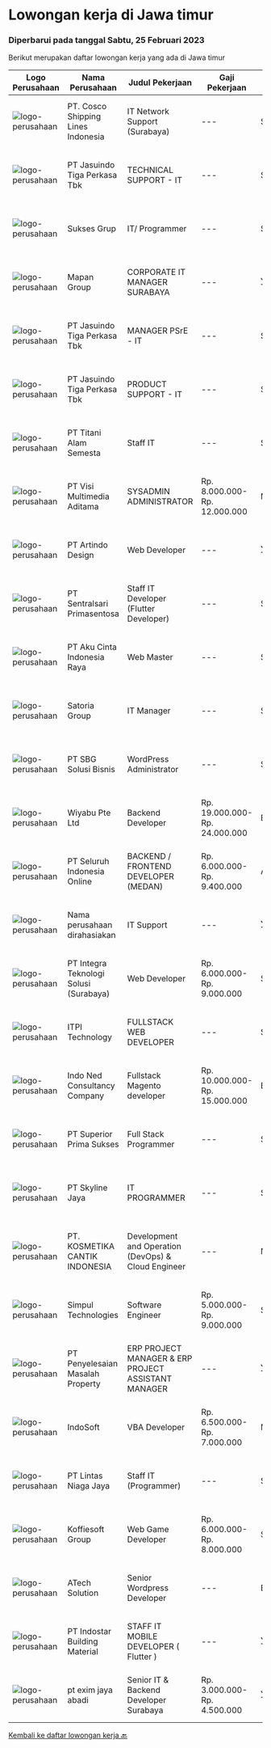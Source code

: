 
  # Lowongan kerja di Jawa timur

  ### Diperbarui pada tanggal Sabtu, 25 Februari 2023

  Berikut merupakan daftar lowongan kerja yang ada di Jawa timur

  |Logo Perusahaan | Nama Perusahaan | Judul Pekerjaan | Gaji Pekerjaan | Lokasi | Deskripsi | Tanggal diunggah | Pranala |
  | -------------- | --------------- | --------------- | --------- | --------- | -------------- | ------- | ----------- |
  |![logo-perusahaan](https://image-service-cdn.seek.com.au/024849cd0ffcd4cf4854ab932ebeab4027ac9db8/ee4dce1061f3f616224767ad58cb2fc751b8d2dc)|PT. Cosco Shipping Lines Indonesia|IT Network Support (Surabaya)|---|Surabaya|Requirements: Diploma or Bachelor Degree from reputable university (GPA minimum 3.00) Having experience relevant to this role will be advantage...|Jumat, 24 Februari 2023|https://www.jobstreet.co.id/id/job/it-network-support-surabaya-4239315?token=0~be6b8bc7-2a8e-4dcd-b1cf-a5a4da93632f&sectionRank=1&jobId=jobstreet-id-job-4239315|
|![logo-perusahaan](https://image-service-cdn.seek.com.au/f9cd043f1011fee386470591649d3e30b502df59/ee4dce1061f3f616224767ad58cb2fc751b8d2dc)|PT Jasuindo Tiga Perkasa Tbk|TECHNICAL SUPPORT - IT|---|Sidoarjo|KUALIFIKASI : Pendidikan minimal D3/S1 Teknik Informatika Pengalaman minimal 1 tahun di bidang yang sama...|Jumat, 24 Februari 2023|https://www.jobstreet.co.id/id/job/technical-support-it-4238775?token=0~be6b8bc7-2a8e-4dcd-b1cf-a5a4da93632f&sectionRank=2&jobId=jobstreet-id-job-4238775|
|![logo-perusahaan](https://image-service-cdn.seek.com.au/85dc8f1c12b766d0c0b3fbd7544f0a5bf3da490f/ee4dce1061f3f616224767ad58cb2fc751b8d2dc)|Sukses Grup|IT/ Programmer|---|Surabaya|Kualifikasi : Pendidikan minimal S1 Informatika Komputer Sistem Informasi Menguasai bahasa pemograman minimal PHP dan MySQL Disiplin,Teliti dan...|Sabtu, 25 Februari 2023|https://www.jobstreet.co.id/id/job/it-programmer-4239550?token=0~be6b8bc7-2a8e-4dcd-b1cf-a5a4da93632f&sectionRank=3&jobId=jobstreet-id-job-4239550|
|![logo-perusahaan](https://image-service-cdn.seek.com.au/470a7d61d5a3399f6ba34f865cbcf7a9dc2e3fc5/ee4dce1061f3f616224767ad58cb2fc751b8d2dc)|Mapan Group|CORPORATE IT MANAGER SURABAYA|---|Jawa Timur|Merencanakan strategi implementasi atas kebijakan perusahaan Memastikan semua sistem IT dapat berjalan dengan lancar Memonitor pelaksanaan strategi...|Kamis, 23 Februari 2023|https://www.jobstreet.co.id/id/job/corporate-it-manager-surabaya-4236338?token=0~be6b8bc7-2a8e-4dcd-b1cf-a5a4da93632f&sectionRank=4&jobId=jobstreet-id-job-4236338|
|![logo-perusahaan](https://image-service-cdn.seek.com.au/af38d604e6f81bafc849d1c25c6e20a1e8cbc479/ee4dce1061f3f616224767ad58cb2fc751b8d2dc)|PT Jasuindo Tiga Perkasa Tbk|MANAGER PSrE - IT|---|Sidoarjo|KUALIFIKASI : Pendidikan minimal S1 Ilmu Komputer/ Teknik Informatika / Manajemen Informatika / Teknologi Informasi / Teknik Elektro Memiliki salah...|Kamis, 23 Februari 2023|https://www.jobstreet.co.id/id/job/manager-psre-it-4216458?token=0~be6b8bc7-2a8e-4dcd-b1cf-a5a4da93632f&sectionRank=5&jobId=jobstreet-id-job-4216458|
|![logo-perusahaan](https://image-service-cdn.seek.com.au/f9cd043f1011fee386470591649d3e30b502df59/ee4dce1061f3f616224767ad58cb2fc751b8d2dc)|PT Jasuindo Tiga Perkasa Tbk|PRODUCT SUPPORT - IT|---|Sidoarjo|KUALIFIKASI : Pendidikan minimal S1/D3 Teknik Informatika/ Teknik Komputer/Teknik Elektro Pengalaman minimal 1 tahun dalam bidang hardware Diutamakan...|Kamis, 23 Februari 2023|https://www.jobstreet.co.id/id/job/product-support-it-4237285?token=0~be6b8bc7-2a8e-4dcd-b1cf-a5a4da93632f&sectionRank=6&jobId=jobstreet-id-job-4237285|
|![logo-perusahaan](https://image-service-cdn.seek.com.au/0ebafdaa6a9e8e3824a51d230b5591619d870c23/ee4dce1061f3f616224767ad58cb2fc751b8d2dc)|PT Titani Alam Semesta|Staff IT|---|Surabaya|Maximum age 30 years old. Minimum Bachelor Degree - Informatika GPA 3.0 Sedikit Mandarin. Pengalaman dibidang IT minimal 4 tahun. Requirement:...|Rabu, 22 Februari 2023|https://www.jobstreet.co.id/id/job/staff-it-4234966?token=0~be6b8bc7-2a8e-4dcd-b1cf-a5a4da93632f&sectionRank=7&jobId=jobstreet-id-job-4234966|
|![logo-perusahaan](https://image-service-cdn.seek.com.au/b8528c389ba1b59ec14f571684d5a518b5b2a7b1/ee4dce1061f3f616224767ad58cb2fc751b8d2dc)|PT Visi Multimedia Aditama|SYSADMIN ADMINISTRATOR|Rp. 8.000.000-Rp. 12.000.000|Malang|PT Visi Multimedia Aditama is a fast-growing multinational IT company that focuses on providing various IT services, building web-based application,...|Kamis, 23 Februari 2023|https://www.jobstreet.co.id/id/job/sysadmin-administrator-4237382?token=0~be6b8bc7-2a8e-4dcd-b1cf-a5a4da93632f&sectionRank=8&jobId=jobstreet-id-job-4237382|
|![logo-perusahaan](https://image-service-cdn.seek.com.au/c2ce19d52829712cf62d4ad1fa0e8ba10cef3cab/ee4dce1061f3f616224767ad58cb2fc751b8d2dc)|PT Artindo Design|Web Developer|---|Jawa Timur|Ø Membuat aplikasi web dengan menggunakan framework LaravelØ Pernah menggunakan PHP, HTML, CSS, Bootstrap, Java ScriptØ Pernah menggunakan database...|Jumat, 24 Februari 2023|https://www.jobstreet.co.id/id/job/web-developer-4225413?token=0~be6b8bc7-2a8e-4dcd-b1cf-a5a4da93632f&sectionRank=9&jobId=jobstreet-id-job-4225413|
|![logo-perusahaan](https://image-service-cdn.seek.com.au/80604713fb78dc938a509ac0cdab0e37efb0cf49/ee4dce1061f3f616224767ad58cb2fc751b8d2dc)|PT Sentralsari Primasentosa|Staff IT Developer (Flutter Developer)|---|Sidoarjo|Usia maksimal 30 tahun D3 / S1 Teknik Informatika Memahami dan berpengalaman dalam mendevelop dengan bahasa pemrograman Dart (Flutter) Menguasai T-SQL...|Kamis, 23 Februari 2023|https://www.jobstreet.co.id/id/job/staff-it-developer-flutter-developer-4224647?token=0~be6b8bc7-2a8e-4dcd-b1cf-a5a4da93632f&sectionRank=10&jobId=jobstreet-id-job-4224647|
|![logo-perusahaan](https://image-service-cdn.seek.com.au/0eebd53f1833707950d51d6fd57164cd99df5079/ee4dce1061f3f616224767ad58cb2fc751b8d2dc)|PT Aku Cinta Indonesia Raya|Web Master|---|Surabaya|Job Description: Development of websites on a WordPress-based platform Updating and maintaining existing WordPress websites, including content...|Jumat, 24 Februari 2023|https://www.jobstreet.co.id/id/job/web-master-4225347?token=0~be6b8bc7-2a8e-4dcd-b1cf-a5a4da93632f&sectionRank=11&jobId=jobstreet-id-job-4225347|
|![logo-perusahaan](https://image-service-cdn.seek.com.au/5d4519f59a36720e634ace9c5b5048b1bda0c7d3/ee4dce1061f3f616224767ad58cb2fc751b8d2dc)|Satoria Group|IT Manager|---|Surabaya|Deskripsi pekerjaan: Merencanakan strategi implementasi atas kebijakan perusahaan Memastikan semua sistem IT dapat berjalan dengan lancar Memonitor...|Selasa, 21 Februari 2023|https://www.jobstreet.co.id/id/job/it-manager-4233400?token=0~be6b8bc7-2a8e-4dcd-b1cf-a5a4da93632f&sectionRank=12&jobId=jobstreet-id-job-4233400|
|![logo-perusahaan](https://image-service-cdn.seek.com.au/f820d36a8e416d7a4c2783ec051002404d9ab8a9/ee4dce1061f3f616224767ad58cb2fc751b8d2dc)|PT SBG Solusi Bisnis|WordPress Administrator|---|Surabaya|Job Highlights Career growth and advancement Positive working environment Comprehensive employee benefits  Responsibilities: Perform installation,...|Jumat, 24 Februari 2023|https://www.jobstreet.co.id/id/job/wordpress-administrator-4238799?token=0~be6b8bc7-2a8e-4dcd-b1cf-a5a4da93632f&sectionRank=13&jobId=jobstreet-id-job-4238799|
|![logo-perusahaan](https://image-service-cdn.seek.com.au/0363826063500b54abe59ebfcfe35cdd368d5fcc/ee4dce1061f3f616224767ad58cb2fc751b8d2dc)|Wiyabu Pte Ltd|Backend Developer|Rp. 19.000.000-Rp. 24.000.000|Bali|Jonajo Consulting LLC is a software development firm located in the heart of Silicon Valley, California. We specialize in developing AI-powered mobile...|Kamis, 23 Februari 2023|https://www.jobstreet.co.id/id/job/backend-developer-10479124/origin/sg?token=0~be6b8bc7-2a8e-4dcd-b1cf-a5a4da93632f&sectionRank=14&jobId=jobstreet-sg-job-10479124|
|![logo-perusahaan](https://image-service-cdn.seek.com.au/c768f0670f8f8212da7de609b6af9d0b2e5134cc/ee4dce1061f3f616224767ad58cb2fc751b8d2dc)|PT Seluruh Indonesia Online|BACKEND / FRONTEND DEVELOPER (MEDAN)|Rp. 6.000.000-Rp. 9.400.000|Aceh|Memiliki pengalaman leadership sebagai Manager sebelumnya.Back End Engineer1. Memiliki pengalaman dalam membangun RESTful APIs2. Menguasai bahasa...|Kamis, 23 Februari 2023|https://www.jobstreet.co.id/id/job/backend-frontend-developer-medan-4237176?token=0~be6b8bc7-2a8e-4dcd-b1cf-a5a4da93632f&sectionRank=15&jobId=jobstreet-id-job-4237176|
|![logo-perusahaan](https://i.ibb.co/sqvTCh9/112815900-stock-vector-no-image-available-icon-flat-vector.webp)|Nama perusahaan dirahasiakan|IT Support|---|Jawa Timur|Usia maksimal 35 tahun Pendidikan minimal S1 segala jurusan Minimal memiliki 1 tahun pengalaman kerja di bidang yang sama  Mempunyai pengetahuan dan...|Senin, 20 Februari 2023|https://www.jobstreet.co.id/id/job/it-support-4231859?token=0~be6b8bc7-2a8e-4dcd-b1cf-a5a4da93632f&sectionRank=16&jobId=jobstreet-id-job-4231859|
|![logo-perusahaan](https://image-service-cdn.seek.com.au/14f77ec67b962c596add6cca6f4b1e9d66e1e897/ee4dce1061f3f616224767ad58cb2fc751b8d2dc)|PT Integra Teknologi Solusi (Surabaya)|Web Developer|Rp. 6.000.000-Rp. 9.000.000|Surabaya|Kualifikasi :1. Pendidikan minimal Diploma / Sarjana2. Jurusan Teknik Informatika atau sejenis lebih diharapkan3. Menguasai Bahasa Pemrograman Web...|Kamis, 23 Februari 2023|https://www.jobstreet.co.id/id/job/web-developer-4237082?token=0~be6b8bc7-2a8e-4dcd-b1cf-a5a4da93632f&sectionRank=17&jobId=jobstreet-id-job-4237082|
|![logo-perusahaan](https://image-service-cdn.seek.com.au/98cf8be91a4838d84adb61ee2829fa1c9ac89720/ee4dce1061f3f616224767ad58cb2fc751b8d2dc)|ITPI  Technology|FULLSTACK WEB DEVELOPER|---|Surabaya|Job Role: Understanding design, database structure and identify customer requirements Create, develop, build, test and maintain web applications...|Jumat, 24 Februari 2023|https://www.jobstreet.co.id/id/job/fullstack-web-developer-4218155?token=0~be6b8bc7-2a8e-4dcd-b1cf-a5a4da93632f&sectionRank=18&jobId=jobstreet-id-job-4218155|
|![logo-perusahaan](https://image-service-cdn.seek.com.au/0a642188b6f444564b4e7d0e61cdd79a37cdf0fa/ee4dce1061f3f616224767ad58cb2fc751b8d2dc)|Indo Ned Consultancy Company|Fullstack Magento developer|Rp. 10.000.000-Rp. 15.000.000|Bali|Note: This job is not at IndoNed. You will be working for a Dutch company called U Digital (U B.V.) in Indonesia. U Digital is responsible for the...|Jumat, 24 Februari 2023|https://www.jobstreet.co.id/id/job/fullstack-magento-developer-4218830?token=0~be6b8bc7-2a8e-4dcd-b1cf-a5a4da93632f&sectionRank=19&jobId=jobstreet-id-job-4218830|
|![logo-perusahaan](https://image-service-cdn.seek.com.au/c392f9cd52b6738a8feebe6fec11019006c23da0/ee4dce1061f3f616224767ad58cb2fc751b8d2dc)|PT Superior Prima Sukses|Full Stack Programmer|---|Surabaya|Develop a mobile application from set up until ready to use Frontend and backend developer Qualifications: Max. age 32 years old Bachelor degree from...|Jumat, 24 Februari 2023|https://www.jobstreet.co.id/id/job/full-stack-programmer-4226134?token=0~be6b8bc7-2a8e-4dcd-b1cf-a5a4da93632f&sectionRank=20&jobId=jobstreet-id-job-4226134|
|![logo-perusahaan](https://image-service-cdn.seek.com.au/475f0f2e6396af8e6945b8716ac09cbd167d3597/ee4dce1061f3f616224767ad58cb2fc751b8d2dc)|PT Skyline Jaya|IT PROGRAMMER|---|Sidoarjo|Requirements : Age maximum 35 years old Candidate must possess at least Diploma/Bachelor’s Degree ( Information Technology, Computer or Similar ) At...|Selasa, 21 Februari 2023|https://www.jobstreet.co.id/id/job/it-programmer-4212060?token=0~be6b8bc7-2a8e-4dcd-b1cf-a5a4da93632f&sectionRank=21&jobId=jobstreet-id-job-4212060|
|![logo-perusahaan](https://image-service-cdn.seek.com.au/a23ed4120d2876f8be2a340ca1a6bca9fe617562/ee4dce1061f3f616224767ad58cb2fc751b8d2dc)|PT. KOSMETIKA CANTIK INDONESIA|Development and Operation (DevOps) & Cloud Engineer|---|Malang|KUALIFIKASI : Pendidikan minimal S1 / D4 jurusan sistem informasi / teknik informatika Memiliki pengalaman kerja minimal 3 tahun pada posisi...|Kamis, 23 Februari 2023|https://www.jobstreet.co.id/id/job/development-and-operation-devops-cloud-engineer-4223905?token=0~be6b8bc7-2a8e-4dcd-b1cf-a5a4da93632f&sectionRank=22&jobId=jobstreet-id-job-4223905|
|![logo-perusahaan](https://image-service-cdn.seek.com.au/780c7f397ccd93dde2a6b5bcd7d63889d5effbd3/ee4dce1061f3f616224767ad58cb2fc751b8d2dc)|Simpul Technologies|Software Engineer|Rp. 5.000.000-Rp. 9.000.000|Surabaya|Join our exciting Tech Team as a Full-Stack Software Engineer. Our team builds wonderful Enterprise Tech platform. You will be part of a talented...|Rabu, 22 Februari 2023|https://www.jobstreet.co.id/id/job/software-engineer-4214933?token=0~be6b8bc7-2a8e-4dcd-b1cf-a5a4da93632f&sectionRank=23&jobId=jobstreet-id-job-4214933|
|![logo-perusahaan](https://i.ibb.co/sqvTCh9/112815900-stock-vector-no-image-available-icon-flat-vector.webp)|PT Penyelesaian Masalah Property|ERP PROJECT MANAGER & ERP PROJECT ASSISTANT MANAGER|---|Jawa Timur|SPESIFICATION : Bachelor’s and/or Master’s degree in Computer Science, or Computer Applications, or Information Systems  Minimum 5 years experiece,...|Jumat, 24 Februari 2023|https://www.jobstreet.co.id/id/job/erp-project-manager-erp-project-assistant-manager-4237939?token=0~be6b8bc7-2a8e-4dcd-b1cf-a5a4da93632f&sectionRank=24&jobId=jobstreet-id-job-4237939|
|![logo-perusahaan](https://image-service-cdn.seek.com.au/fbd57a90b36e6d6fe13c8e714c23f2e07616d0cb/ee4dce1061f3f616224767ad58cb2fc751b8d2dc)|IndoSoft|VBA Developer|Rp. 6.500.000-Rp. 7.000.000|Malang|Menguasai VBA (Visual Basic) programming language Mampu membuat Visual Basic Application, baik stand-alone, dan juga integrasi dengan Microsoft...|Jumat, 24 Februari 2023|https://www.jobstreet.co.id/id/job/vba-developer-4218067?token=0~be6b8bc7-2a8e-4dcd-b1cf-a5a4da93632f&sectionRank=25&jobId=jobstreet-id-job-4218067|
|![logo-perusahaan](https://image-service-cdn.seek.com.au/2fe90de8cba217b8152919ece732530f5181e378/ee4dce1061f3f616224767ad58cb2fc751b8d2dc)|PT Lintas Niaga Jaya|Staff IT (Programmer)|---|Surabaya|Kualifikasi: Minimal pendidikan S1 Sistem Informasi/Manajemen Informatika/atau setara; Usia maksimal 35 tahun; Berpengalaman sebagai...|Selasa, 21 Februari 2023|https://www.jobstreet.co.id/id/job/staff-it-programmer-4233578?token=0~be6b8bc7-2a8e-4dcd-b1cf-a5a4da93632f&sectionRank=26&jobId=jobstreet-id-job-4233578|
|![logo-perusahaan](https://image-service-cdn.seek.com.au/207807e1b6aed1f9ef5496f854ce13ed2f41443c/ee4dce1061f3f616224767ad58cb2fc751b8d2dc)|Koffiesoft Group|Web Game Developer|Rp. 6.000.000-Rp. 8.000.000|Surabaya|Tugas dan Tanggung Jawab:- Membangun integrasi antara games distribution web dengan games developer- Membuat dan memelihara SDK untuk games developer...|Kamis, 23 Februari 2023|https://www.jobstreet.co.id/id/job/web-game-developer-4215585?token=0~be6b8bc7-2a8e-4dcd-b1cf-a5a4da93632f&sectionRank=27&jobId=jobstreet-id-job-4215585|
|![logo-perusahaan](https://image-service-cdn.seek.com.au/01cd86444ba33e86855e0cce80ed2ebf9dcff3e2/ee4dce1061f3f616224767ad58cb2fc751b8d2dc)|ATech Solution|Senior Wordpress Developer|---|Bali|Job Responsibilities:  Build custom WordPress solutions with strict design guidelines using PHP, HTML, SASS/CSS &amp; JavaScript Assist the...|Kamis, 23 Februari 2023|https://www.jobstreet.co.id/id/job/senior-wordpress-developer-4216231?token=0~be6b8bc7-2a8e-4dcd-b1cf-a5a4da93632f&sectionRank=28&jobId=jobstreet-id-job-4216231|
|![logo-perusahaan](https://image-service-cdn.seek.com.au/9fc4c1b1ed53e2b76b1939aca0bbf6389e443bf9/ee4dce1061f3f616224767ad58cb2fc751b8d2dc)|PT Indostar Building Material|STAFF IT MOBILE DEVELOPER ( Flutter )|---|Jawa Timur|Melakukan Pengembangan mobile Apps dengan menggunakan framework flutter Berkolaborasi dengan Cross-Functional Teams untuk mendefinisikan, mendesain,...|Rabu, 22 Februari 2023|https://www.jobstreet.co.id/id/job/staff-it-mobile-developer-flutter-4235692?token=0~be6b8bc7-2a8e-4dcd-b1cf-a5a4da93632f&sectionRank=29&jobId=jobstreet-id-job-4235692|
|![logo-perusahaan](https://i.ibb.co/sqvTCh9/112815900-stock-vector-no-image-available-icon-flat-vector.webp)|pt exim jaya abadi|Senior IT & Backend Developer Surabaya|Rp. 3.000.000-Rp. 4.500.000|Jawa Timur|Good leadership Experience in using Laravel Good SQL Knowledge ( We are using maria DB) Knowing OOP in PHP Experience in creating REST API Being...|Selasa, 21 Februari 2023|https://www.jobstreet.co.id/id/job/senior-it-backend-developer-surabaya-4234247?token=0~be6b8bc7-2a8e-4dcd-b1cf-a5a4da93632f&sectionRank=30&jobId=jobstreet-id-job-4234247|


  [Kembali ke daftar lowongan kerja 🔙](../README.md#daftar-lowongan-kerja)
  